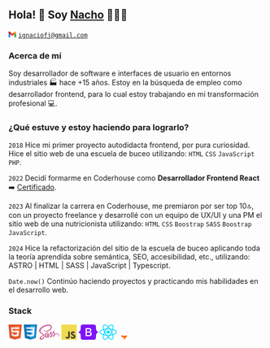## Hola! 👋 Soy [Nacho](https://www.linkedin.com/in/ignaciofernandezjeansalle/) 👨🏻‍💻

<code><img alt="Logo Gmail" src="./assets/gmail.svg" height="12px" /></code>
<code>ignaciofj@gmail.com</code>

### Acerca de mí

Soy desarrollador de software e interfaces de usuario en entornos industriales 🏭 hace +15 años. Estoy en la búsqueda de empleo como desarrollador frontend, para lo cual estoy trabajando en mi transformación profesional 💻.

### ¿Qué estuve y estoy haciendo para lograrlo?

<code>2018</code>
Hice mi primer proyecto autodidacta frontend, por pura curiosidad. Hice el sitio web de una escuela de buceo utilizando: <code>HTML</code> <code>CSS</code> <code>JavaScript</code> <code>PHP</code>.

<code>2022</code>
Decidí formarme en Coderhouse como **Desarrollador Frontend React** ➡️ [Certificado](https://www.coderhouse.com/ar/certificados/63ae3137430ba2000ff5d2d0).

<code>2023</code>
Al finalizar la carrera en Coderhouse, me premiaron por ser top 10🔝, con un proyecto freelance y desarrollé con un equipo de UX/UI y una PM el sitio web de una nutricionista utilizando: <code>HTML</code> <code>CSS</code> <code>Boostrap</code> <code>SASS</code> <code>Boostrap</code>
<code>JavaScript</code>.

<code>2024</code>
Hice la refactorización del sitio de la escuela de buceo aplicando toda la teoría aprendida sobre semántica, SEO, accesibilidad, etc., utilizando: ASTRO | HTML | SASS | JavaScript | Typescript.

<code>Date.now()</code>
Continúo haciendo proyectos y practicando mis habilidades en el desarrollo web.

### Stack

<code><img alt="Logo HTML5" src="./assets/html5.svg" height="30px" /></code>
<code><img alt="Logo CSS3" src="./assets/css.svg" height="30px" /></code>
<code><img alt="Logo SASS" src="./assets/sass.svg" height="30px" /></code>
<code><img alt="Logo JavaScript" src="./assets/javascript.svg" height="30px" /></code>
<code><img alt="Logo Bootstrap" src="./assets/bootstrap.svg" height="30px" /></code>
<code><img alt="Logo React" src="./assets/react.svg" height="30px" /></code>
<code><img alt="Logo Astro" src="./assets/astro.svg" height="30px" /></code>
